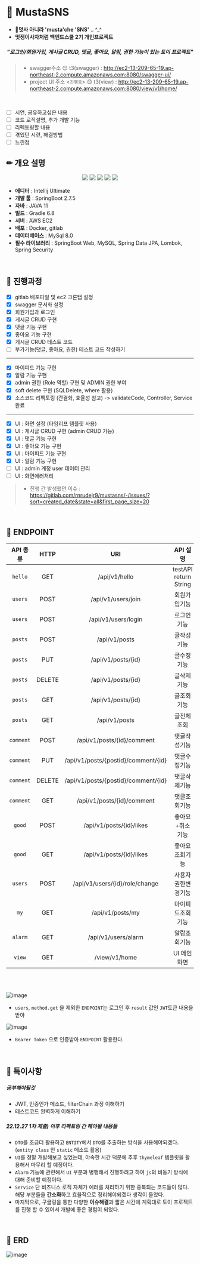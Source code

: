 # 📑 MustaSNS
* 🦁**멋사 아니라 'musta'che 'SNS'** ..  ^_^
* **멋쟁이사자처럼 백엔드스쿨 2기 개인프로젝트**

##### <div align = "center" logoColor="green"> "로그인/회원가입, 게시글 CRUD, 댓글, 좋아요, 알림, 권한 기능이 있는 토이 프로젝트" </div>


> * swagger주소 😊 t3(swagger) : http://ec2-13-209-65-19.ap-northeast-2.compute.amazonaws.com:8080/swagger-ui/
> * project UI 주소 <`진행중`> 😊 t3(view) : http://ec2-13-209-65-19.ap-northeast-2.compute.amazonaws.com:8080/view/v1/home/ 
    
<br>

- [ ] 시연, 공유하고싶은 내용
- [ ] 코드 로직설명, 추가 개발 기능
- [ ] 리펙토링할 내용
- [ ] 겪었던 시련, 해결방법
- [ ] 느낀점

## ✏ 개요 설명
<div align="center">
 <img src="https://img.shields.io/badge/SpringBoot-6DB33F.svg?logo=Spring-Boot&logoColor=white" />
 <img src="https://img.shields.io/badge/SpringSecurity-6DB33F.svg?logo=Spring-Security&logoColor=white" />
 <img src="https://img.shields.io/badge/MySQL-3776AB.svg?logo=MySql&logoColor=white" />
 <img src="https://img.shields.io/badge/Docker-2496ED.svg?logo=Docker&logoColor=white" />
 <img src="https://img.shields.io/badge/AmazonEC2-FF9900.svg?logo=Amazon-EC2&logoColor=white" />
</div>

* **에디터** : Intellij Ultimate
* **개발 툴** : SpringBoot 2.7.5
* **자바** : JAVA 11
* **빌드** : Gradle 6.8
* **서버** : AWS EC2
* **배포** : Docker, gitlab
* **데이터베이스** : MySql 8.0
* **필수 라이브러리** : SpringBoot Web, MySQL, Spring Data JPA, Lombok, Spring Security


<br>

## 🎨 진행과정

- [x] gitlab 배포파일 및 ec2 크론탭 설정
- [x] swagger 문서화 설정
- [x] 회원가입과 로그인  
- [x] 게시글 CRUD 구현
- [x] 댓글 기능 구현
- [x] 좋아요 기능 구현
- [x] 게시글 CRUD 테스트 코드
- [ ] 부가기능(댓글, 좋아요, 권한) 테스트 코드 작성하기 
<hr>

- [x] 마이피드 기능 구현
- [x] 알람 기능 구현
- [x] admin 권한 (Role 역할) 구현 및 ADMIN 권한 부여
- [x] soft delete 구현 (SQLDelete, where 활용)
- [X] 소스코드 리펙토링 (간결화, 효율성 참고) -> validateCode, Controller, Service 완료
<hr>

- [x] UI : 화면 설정 (타임리프 템플릿 사용)
- [x] UI : 게시글 CRUD 구현 (admin CRUD 가능)
- [x] UI : 댓글 기능 구현
- [x] UI : 좋아요 기능 구현
- [x] UI : 마이피드 기능 구현
- [x] UI : 알람 기능 구현
- [ ] UI : admin 계정 user 데이터 관리
- [ ] UI : 화면에러처리

> * 진행 간 발생했던 이슈 : https://gitlab.com/rnrudejr9/mustasns/-/issues/?sort=created_date&state=all&first_page_size=20

<br>

## 🎯 ENDPOINT


|API 종류|HTTP|URI|API 설명|
|:-----:|:------------------:|:-----------------------------:|:-----------------------------:|
| `hello` | GET | /api/v1/hello | testAPI return String |
| `users` | POST | /api/v1/users/join | 회원가입기능 |
| `users` | POST | /api/v1/users/login | 로그인기능 |
| `posts` | POST | /api/v1/posts | 글작성기능 |
| `posts` | PUT | /api/v1/posts/{id} | 글수정기능 |
| `posts` | DELETE | /api/v1/posts/{id} | 글삭제기능 |
| `posts` | GET | /api/v1/posts/{id} | 글조회기능 |
| `posts` | GET | /api/v1/posts | 글전체조회 |
| `comment` | POST | /api/v1/posts/{id}/comment | 댓글작성기능 |
| `comment` | PUT | /api/v1/posts/{postid}/comment/{id} | 댓글수정기능 |
| `comment` | DELETE | /api/v1/posts/{postid}/comment/{id} | 댓글삭제기능 |
| `comment` | GET | /api/v1/posts/{id}/comment | 댓글조회기능 |
| `good` | POST | /api/v1/posts/{id}/likes | 좋아요+취소기능 |
| `good` | GET | /api/v1/posts/{id}/likes | 좋아요조회기능 |
| `users` | POST | /api/v1/users/{id}/role/change | 사용자권한변경기능 |
| `my` | GET | /api/v1/posts/my | 마이피드조회기능 |
| `alarm` | GET | /api/v1/users/alarm | 알람조회기능 |
| `view` | GET | /view/v1/home | UI 메인화면 |

<br>



<br>

![image](https://user-images.githubusercontent.com/49141751/209741337-49e7fe52-abb9-4c40-b6d1-525c3ab4d152.png)

* `users`, `method.get` 을 제외한 `ENDPOINT`는 로그인 후 `result` 값인 `JWT`토큰 내용을 받아 

![image](https://user-images.githubusercontent.com/49141751/209741359-80f5d3c0-01cc-4f61-a895-d2985c343ebe.png)

* `Bearer Token` 으로 인증받아 `ENDPOINT` 활용한다.

<br>

## 📢 특이사항

##### 공부해야될것

* JWT, 인증인가 메소드, filterChain 과정 이해하기
* 테스트코드 완벽하게 이해하기

##### 22.12.27 1차 제출) 이후 리펙토링 간 해야될 내용들

* `DTO`를 조금더 활용하고 `ENTITY`에서 `DTO`를 추출하는 방식을 사용해야되겠다. (`entity class` 안 `static` 메소드 활용)
* `UI`를 정말 개발해보고 싶었는데, 야속한 시간 덕분에 추후 `thymeleaf` 템플릿을 활용해서 마무리 할 예정이다.
* `Alarm` 기능에 관련해서 `UI` 부분과 병행해서 진행하려고 하여 `js`의 비동기 방식에 대해 준비할 예정이다.
* `Service` 단 비즈니스 로직 자체가 에러를 처리하기 위한 중복되는 코드들이 많다. 해당 부분들을 **간소화**하고 효율적으로 정리해야되겠다 생각이 들었다.
* 마지막으로, 구글링을 통한 다양한 **이슈해결**과 짧은 시간에 계획대로 토이 프로젝트를 진행 할 수 있어서 개발에 좋은 경험이 되었다.

<br>

## 🚀 ERD

![image](https://user-images.githubusercontent.com/49141751/209630586-be6fa917-368e-45c0-9a3b-d0713e9ace80.png)
